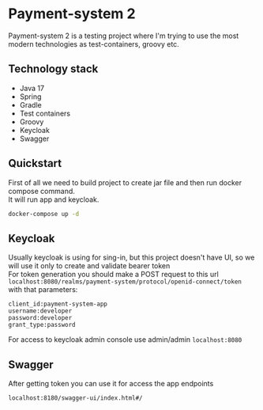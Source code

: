 # Payment-system 2

Payment-system 2 is a testing project where I'm trying to use the most modern technologies as test-containers, groovy etc.

## Technology stack

<ul>
  <li>Java 17</li>
  <li>Spring</li>
  <li>Gradle</li>
  <li>Test containers</li>
  <li>Groovy</li>
  <li>Keycloak</li>
  <li>Swagger</li>
</ul>

## Quickstart

First of all we need to build project to create jar file and then run docker compose command.
</br>
It will run app and keycloak.

```bash
docker-compose up -d
```

## Keycloak

Usually keycloak is using for sing-in, but this project doesn't have UI, so we will use it only to create and validate bearer token
</br>
For token generation you should make a POST request to this url 
```localhost:8080/realms/payment-system/protocol/openid-connect/token``` with that parameters:
```
client_id:payment-system-app
username:developer
password:developer
grant_type:password
```

For access to keycloak admin console use admin/admin
```localhost:8080```

## Swagger

After getting token you can use it for access the app endpoints
```
localhost:8180/swagger-ui/index.html#/
```
